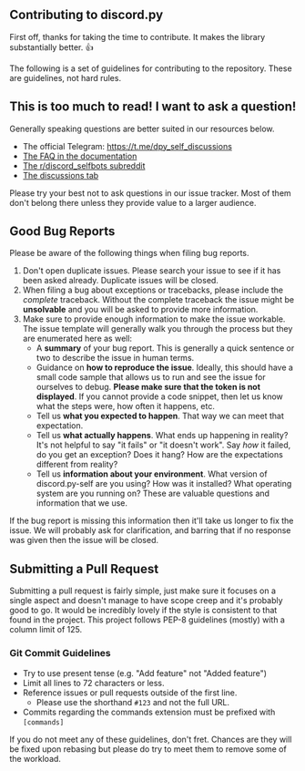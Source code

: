 ## Contributing to discord.py

First off, thanks for taking the time to contribute. It makes the library substantially better. :+1:

The following is a set of guidelines for contributing to the repository. These are guidelines, not hard rules.

## This is too much to read! I want to ask a question!

Generally speaking questions are better suited in our resources below.

- The official Telegram: https://t.me/dpy_self_discussions
- [The FAQ in the documentation](https://discordpy-self.readthedocs.io/en/latest/faq.html)
- [The r/discord_selfbots subreddit](https://reddit.com/r/discord_selfbots)
- [The discussions tab](https://github.com/dolfies/discord.py-self/discussions/categories/help)

Please try your best not to ask questions in our issue tracker. Most of them don't belong there unless they provide value to a larger audience.

## Good Bug Reports

Please be aware of the following things when filing bug reports.

1. Don't open duplicate issues. Please search your issue to see if it has been asked already. Duplicate issues will be closed.
2. When filing a bug about exceptions or tracebacks, please include the *complete* traceback. Without the complete traceback the issue might be **unsolvable** and you will be asked to provide more information.
3. Make sure to provide enough information to make the issue workable. The issue template will generally walk you through the process but they are enumerated here as well:
    - A **summary** of your bug report. This is generally a quick sentence or two to describe the issue in human terms.
    - Guidance on **how to reproduce the issue**. Ideally, this should have a small code sample that allows us to run and see the issue for ourselves to debug. **Please make sure that the token is not displayed**. If you cannot provide a code snippet, then let us know what the steps were, how often it happens, etc.
    - Tell us **what you expected to happen**. That way we can meet that expectation.
    - Tell us **what actually happens**. What ends up happening in reality? It's not helpful to say "it fails" or "it doesn't work". Say *how* it failed, do you get an exception? Does it hang? How are the expectations different from reality?
    - Tell us **information about your environment**. What version of discord.py-self are you using? How was it installed? What operating system are you running on? These are valuable questions and information that we use.

If the bug report is missing this information then it'll take us longer to fix the issue. We will probably ask for clarification, and barring that if no response was given then the issue will be closed.

## Submitting a Pull Request

Submitting a pull request is fairly simple, just make sure it focuses on a single aspect and doesn't manage to have scope creep and it's probably good to go. It would be incredibly lovely if the style is consistent to that found in the project. This project follows PEP-8 guidelines (mostly) with a column limit of 125.

### Git Commit Guidelines

- Try to use present tense (e.g. "Add feature" not "Added feature")
- Limit all lines to 72 characters or less.
- Reference issues or pull requests outside of the first line.
    - Please use the shorthand `#123` and not the full URL.
- Commits regarding the commands extension must be prefixed with `[commands]`

If you do not meet any of these guidelines, don't fret. Chances are they will be fixed upon rebasing but please do try to meet them to remove some of the workload.
